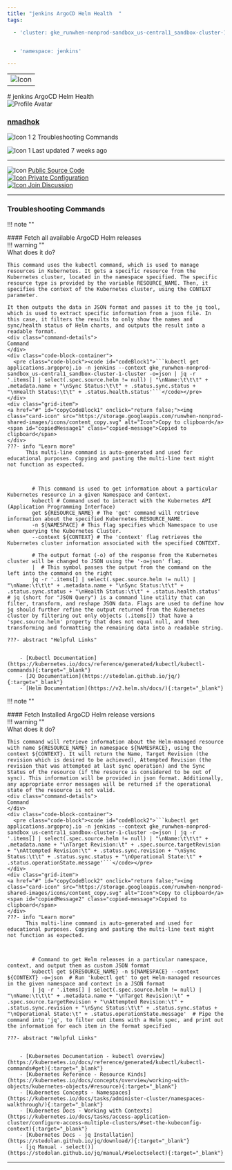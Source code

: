 ```yaml
---
title: "jenkins ArgoCD Helm Health  "
tags: 

  - 'cluster: gke_runwhen-nonprod-sandbox_us-central1_sandbox-cluster-1-cluster'


  - 'namespace: jenkins'

---
```


<table class="invisible-table">
  <tr>
    <td class="icon-cell">
      <img src="https://storage.googleapis.com/runwhen-nonprod-shared-images/icons/argo-icon-color.svg" alt="Icon" />
    </td>
  </tr>
</table>
# jenkins ArgoCD Helm Health    
<div class="author-block">
  <img src="/github_profile_cache/nmadhok_icon.png" alt="Profile Avatar" class="author-avatar">
  <div class="author-info">
    <a href="https://github.com/nmadhok" target="_blank">
    <h3 class="author-name">nmadhok</a></h3>
  <p class="author-bio">
      <img src="https://storage.googleapis.com/runwhen-nonprod-shared-images/icons/terminal.svg" alt="Icon 1" class="bio-icon">
    2 Troubleshooting Commands</p>
      <p class="author-bio">
     <img src="https://storage.googleapis.com/runwhen-nonprod-shared-images/icons/calendar_month.svg" alt="Icon 1" class="bio-icon">
    Last updated 7 weeks ago </p>
  </div>
</div>
  

<p></p>
<hr class="custom-hr">
<div class="command-header-grid">
  <div class="grid-item">
    <img class="card-icon" src="https://storage.googleapis.com/runwhen-nonprod-shared-images/icons/public.svg" alt="Icon">
    <a href="https://github.com/runwhen-contrib/rw-cli-codecollection/tree/main/codebundles/k8s-argocd-helm-health/runbook.robot" target="_blank">Public Source Code</a>
  </div>

  <div class="grid-item">
    <a href="#" id="configLink" onclick="return false;">
      <img class="card-icon" src="https://storage.googleapis.com/runwhen-nonprod-shared-images/icons/lock.svg" alt="Icon">
      Private Configuration
    </a>
  </div>

  <div class="grid-item">
    <a href="https://github.com/orgs/runwhen-contrib/discussions?discussions_q=is%3Aopen+k8s-argocd-helm-health" target="_blank">
      <img class="card-icon" src="https://storage.googleapis.com/runwhen-nonprod-shared-images/icons/forum.svg" alt="Icon">
      Join Discussion
    </a>
  </div>
</div>
<hr class="custom-hr">

### Troubleshooting Commands



!!! note ""
    <div class="command-title">
    #### Fetch all available ArgoCD Helm releases  
    </div>
    !!! warning ""
    <div class="command-details">
    What does it do?
    </div>
    

    This command uses the kubectl command, which is used to manage resources in Kubernetes. It gets a specific resource from the Kubernetes cluster, located in the namespace specified. The specific resource type is provided by the variable RESOURCE_NAME. Then, it specifies the context of the Kubernetes cluster, using the CONTEXT parameter.

    It then outputs the data in JSON format and passes it to the jq tool, which is used to extract specific information from a json file. In this case, it filters the results to only show the names and sync/health status of Helm charts, and outputs the result into a readable format.
    <div class="command-details">
    Command
    </div>
    <div class="code-block-container">
      <pre class="code-block"><code id="codeBlock1">```kubectl get applications.argoproj.io -n jenkins --context gke_runwhen-nonprod-sandbox_us-central1_sandbox-cluster-1-cluster -o=json | jq -r '.items[] | select(.spec.source.helm != null) | "\nName:\t\t\t" + .metadata.name + "\nSync Status:\t\t" + .status.sync.status + "\nHealth Status:\t\t" + .status.health.status'```</code></pre>
    </div>
    <div class="grid-item">
    <a href="#" id="copyCodeBlock1" onclick="return false;"><img class="card-icon" src="https://storage.googleapis.com/runwhen-nonprod-shared-images/icons/content_copy.svg" alt="Icon">Copy to clipboard</a>
    <span id="copiedMessage1" class="copied-message">Copied to clipboard</span>
    </div>
    ???- info "Learn more"
          This multi-line command is auto-generated and used for educational purposes. Copying and pasting the multi-line text might not function as expected.
            
            

            # This command is used to get information about a particular Kubernetes resource in a given Namespace and Context. 
            kubectl # Command used to interact with the Kubernetes API (Application Programming Interface)
            get ${RESOURCE_NAME} # The 'get' command will retrieve information about the specified Kubernetes RESOURCE_NAME. 
            -n ${NAMESPACE} # This flag specifies which Namespace to use when querying the Kubernetes Cluster.
            --context ${CONTEXT} # The 'context' flag retrieves the Kubernetes cluster information associated with the specified CONTEXT.

            # The output format (-o) of the response from the Kubernetes cluster will be changed to JSON using the '-o=json' flag.
            |  # This symbol passes the output from the command on the left into the command on the right
            jq -r '.items[] | select(.spec.source.helm != null) | "\nName:\t\t\t" + .metadata.name + "\nSync Status:\t\t" + .status.sync.status + "\nHealth Status:\t\t" + .status.health.status' # jq (short for "JSON Query") is a command line utility that can filter, transform, and reshape JSON data. Flags are used to define how jq should further refine the output returned from the Kubernetes cluster by filtering out only objects (.items[]) that have a 'spec.source.helm' property that does not equal null, and then transforming and formatting the remaining data into a readable string.

    ???- abstract "Helpful Links"

            
        - [Kubectl Documentation](https://kubernetes.io/docs/reference/generated/kubectl/kubectl-commands){:target="_blank"}
        - [JQ Documentation](https://stedolan.github.io/jq/){:target="_blank"}
        - [Helm Documentation](https://v2.helm.sh/docs/){:target="_blank"}

<script>

document.getElementById('copyCodeBlock1').addEventListener('click', function() {
    copyCodeBlock1();
});

function copyCodeBlock1() {
  var codeBlock = document.getElementById('codeBlock1');
  var text = codeBlock.textContent;

  navigator.clipboard.writeText(text)
    .then(() => {
      console.log('Code block copied to clipboard:', text);
      showCopiedMessage();
    })
    .catch((error) => {
      console.error('Error copying code block to clipboard:', error);
    });
}

function showCopiedMessage() {
  var copiedMessage = document.getElementById('copiedMessage1');
  copiedMessage.classList.add('show');

  setTimeout(function() {
    copiedMessage.classList.remove('show');
  }, 2000);
}
</script>




!!! note ""
    <div class="command-title">
    #### Fetch Installed ArgoCD Helm release versions  
    </div>
    !!! warning ""
    <div class="command-details">
    What does it do?
    </div>
    

    This command will retrieve information about the Helm-managed resource with name ${RESOURCE_NAME} in namespace ${NAMESPACE}, using the context ${CONTEXT}. It will return the Name, Target Revision (the revision which is desired to be achieved), Attempted Revision (the revision that was attempted at last sync operation) and the Sync Status of the resource (if the resource is considered to be out of sync). This information will be provided in json format. Additionally, any appropriate error messages will be returned if the operational state of the resource is not valid.
    <div class="command-details">
    Command
    </div>
    <div class="code-block-container">
      <pre class="code-block"><code id="codeBlock2">```kubectl get applications.argoproj.io -n jenkins --context gke_runwhen-nonprod-sandbox_us-central1_sandbox-cluster-1-cluster -o=json | jq -r '.items[] | select(.spec.source.helm != null) | "\nName:\t\t\t" + .metadata.name + "\nTarget Revision:\t" + .spec.source.targetRevision + "\nAttempted Revision:\t" + .status.sync.revision + "\nSync Status:\t\t" + .status.sync.status + "\nOperational State:\t" + .status.operationState.message'```</code></pre>
    </div>
    <div class="grid-item">
    <a href="#" id="copyCodeBlock2" onclick="return false;"><img class="card-icon" src="https://storage.googleapis.com/runwhen-nonprod-shared-images/icons/content_copy.svg" alt="Icon">Copy to clipboard</a>
    <span id="copiedMessage2" class="copied-message">Copied to clipboard</span>
    </div>
    ???- info "Learn more"
          This multi-line command is auto-generated and used for educational purposes. Copying and pasting the multi-line text might not function as expected.
            
            

            # Command to get Helm releases in a particular namespace, context, and output them as custom JSON format
            kubectl get ${RESOURCE_NAME} -n ${NAMESPACE} --context ${CONTEXT} -o=json  # Run 'kubectl get' to get Helm-managed resources in the given namespace and context in a JSON format
            | jq -r '.items[] | select(.spec.source.helm != null) | "\nName:\t\t\t" + .metadata.name + "\nTarget Revision:\t" + .spec.source.targetRevision + "\nAttempted Revision:\t" + .status.sync.revision + "\nSync Status:\t\t" + .status.sync.status + "\nOperational State:\t" + .status.operationState.message'  # Pipe the command into 'jq', to filter out items with a Helm spec, and print out the information for each item in the format specified

    ???- abstract "Helpful Links"

            
        - [Kubernetes Documentation - kubectl overview](https://kubernetes.io/docs/reference/generated/kubectl/kubectl-commands#get){:target="_blank"}
        - [Kubernetes Reference - Resource Kinds](https://kubernetes.io/docs/concepts/overview/working-with-objects/kubernetes-objects/#resource){:target="_blank"}
        - [Kubernetes Concepts - Namespaces](https://kubernetes.io/docs/tasks/administer-cluster/namespaces-walkthrough/){:target="_blank"}
        - [Kubernetes Docs - Working with Contexts](https://kubernetes.io/docs/tasks/access-application-cluster/configure-access-multiple-clusters/#set-the-kubeconfig-context){:target="_blank"}
        - [Kubernetes Docs - jq Installation](https://stedolan.github.io/jq/download/){:target="_blank"}
        - [jq Manual - select()](https://stedolan.github.io/jq/manual/#selectselect){:target="_blank"}

<script>

document.getElementById('copyCodeBlock2').addEventListener('click', function() {
    copyCodeBlock2();
});

function copyCodeBlock2() {
  var codeBlock = document.getElementById('codeBlock2');
  var text = codeBlock.textContent;

  navigator.clipboard.writeText(text)
    .then(() => {
      console.log('Code block copied to clipboard:', text);
      showCopiedMessage();
    })
    .catch((error) => {
      console.error('Error copying code block to clipboard:', error);
    });
}

function showCopiedMessage() {
  var copiedMessage = document.getElementById('copiedMessage2');
  copiedMessage.classList.add('show');

  setTimeout(function() {
    copiedMessage.classList.remove('show');
  }, 2000);
}
</script>




<script>
document.getElementById('configLink').addEventListener('click', function() {
    showConfig('/workspaces/ws/slxs/jnk-jnk-grnwhnnpr-argocd-helm/runbook.yaml');
});

function showConfig(runbook) {
    const popupContainer = document.createElement("div"); // Container for the popup
    const popup = document.createElement("div");
    popup.classList.add("popup");

    const loadingMessage = document.createElement("h1");
    loadingMessage.innerText = "Please wait...";

    popup.appendChild(loadingMessage);
    popupContainer.appendChild(popup); // Append the popup to the container
    document.body.appendChild(popupContainer); // Append the container to the document body

    fetch('/get-runbook-config', {
        method: 'POST',
        headers: {
            'Content-Type': 'application/json'
        },
        body: JSON.stringify({
            runbook: runbook,
        }) 
        })
        .then(response => {
            if (!response.ok) {
                throw new Error('Network response was not ok');
            }
            return response.text();
        })
        .then(data => {
            popup.removeChild(loadingMessage);

            const closeButton = document.createElement("span");
            closeButton.classList.add("close");
            closeButton.innerHTML = "&times;";
            closeButton.style.fontSize = "24px"; // Increase the font size for better visibility
            closeButton.style.position = "absolute";
            closeButton.style.top = "10px";
            closeButton.style.right = "10px";

            const title = document.createElement("p");
            title.innerText = "Private configuration for: " + 'jenkins ArgoCD Helm Health  ';
            const configPath = document.createElement("p");
            configPath.innerText = "Local filesystem path: /shared/output/" + runbook;

            const image = document.createElement("img");
            image.src = "https://storage.googleapis.com/runwhen-nonprod-shared-images/icons/lock.svg";
            image.alt = "Icon";

            const codeBlock = document.createElement("pre");
            codeBlock.classList.add("code-block");
            codeBlock.innerText = data;

            popup.appendChild(closeButton);
            popup.appendChild(image); // Append the image to the popup
            popup.appendChild(title);
            popup.appendChild(configPath);
            popup.appendChild(codeBlock);
        })
        .catch(error => {
            console.error('Error:', error);
            alert(error);
        });

    // Event delegation for close button click
    popupContainer.addEventListener("click", (event) => {
        const target = event.target;
        if (target.classList.contains("close")) {
            event.stopPropagation(); // Stop event propagation
            document.body.removeChild(popupContainer); // Remove the container instead of the popup
        }
    });
}

</script>
<style>
  .multiline {
    white-space: pre-wrap;
    word-wrap: break-word;
  }
.popup .code-block {
    background-color: #333;
    color: #f8f8f8;
    padding: 10px;
    font-family: Consolas, Monaco, 'Andale Mono', monospace;
    font-size: 14px;
    line-height: 1.4;
    overflow: auto;
}


</style>



---
